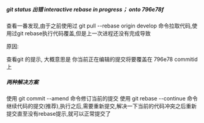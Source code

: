 ##### git status 出错 interactive rebase in progress； onto 796e78f


查看一番发现,由于之前使用过 git pull --rebase origin develop 命令拉取代码,使用过git rebase执行代码覆盖,但是上一次进程还没有完成导致

原因:

查看git 的提示, 大概意思是 你当前正在编辑的提交将要覆盖在 796e78 commitid 上

##### 两种解决方案

使用 git commit --amend 命令修订当前的提交
使用 git rebase --continue 命令继续代码的提交(推荐),执行之后,需要重新提交,解决一下当前的代码冲突之后重新提交直至没有rebase提示,就可以正常提交了
